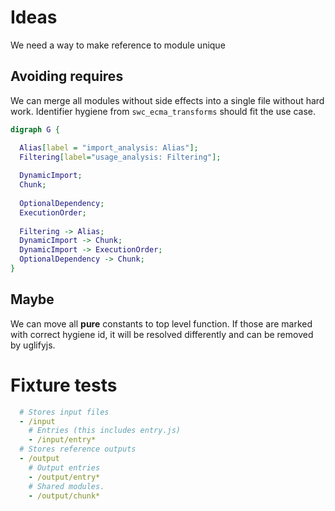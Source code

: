 # Ideas

We need a way to make reference to module unique


## Avoiding requires

We can merge all modules without side effects into a single file without hard work.
Identifier hygiene from `swc_ecma_transforms` should fit the use case.

```dot
digraph G {

  Alias[label = "import_analysis: Alias"];
  Filtering[label="usage_analysis: Filtering"];
  
  DynamicImport;
  Chunk;
  
  OptionalDependency;
  ExecutionOrder;
  
  Filtering -> Alias;
  DynamicImport -> Chunk;
  DynamicImport -> ExecutionOrder;
  OptionalDependency -> Chunk;
}
```

## Maybe 

We can move all **pure** constants to top level function.
If those are marked with correct hygiene id, 
it will be resolved differently and can be removed by uglifyjs.


# Fixture tests

```yaml
  # Stores input files  
  - /input
    # Entries (this includes entry.js)
    - /input/entry*
  # Stores reference outputs
  - /output
    # Output entries
    - /output/entry*
    # Shared modules.
    - /output/chunk*
```